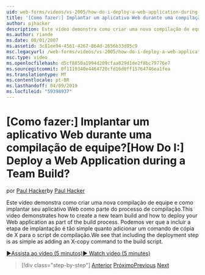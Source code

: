 ```yaml
---
uid: web-forms/videos/vs-2005/how-do-i-deploy-a-web-application-during-a-team-build
title: '[Como fazer:] Implantar um aplicativo Web durante uma compilação de equipe? | Microsoft Docs'
author: pjhacker
description: Este vídeo demonstra como criar uma nova compilação de equipe e como implantar seu aplicativo Web como parte do processo de compilação. Podemos ver que, incluindo a implantação...
ms.author: riande
ms.date: 08/01/2007
ms.assetid: 3c81ee94-4561-4267-864d-2656b33d95c9
msc.legacyurl: /web-forms/videos/vs-2005/how-do-i-deploy-a-web-application-during-a-team-build
msc.type: video
ms.openlocfilehash: d5cf8850a1994d209cfaa829d1de2f8bc79776e7
ms.sourcegitcommit: 0f1119340e4464720cfd16d0ff15764746ea1fea
ms.translationtype: MT
ms.contentlocale: pt-BR
ms.lasthandoff: 04/09/2019
ms.locfileid: "59398937"
---
```

# <a name="how-do-i-deploy-a-web-application-during-a-team-build"></a><span data-ttu-id="05bfc-105">[Como fazer:] Implantar um aplicativo Web durante uma compilação de equipe?</span><span class="sxs-lookup"><span data-stu-id="05bfc-105">[How Do I:] Deploy a Web Application during a Team Build?</span></span>

<span data-ttu-id="05bfc-106">por [Paul Hacker](https://github.com/pjhacker)</span><span class="sxs-lookup"><span data-stu-id="05bfc-106">by [Paul Hacker](https://github.com/pjhacker)</span></span>

<span data-ttu-id="05bfc-107">Este vídeo demonstra como criar uma nova compilação de equipe e como implantar seu aplicativo Web como parte do processo de compilação.</span><span class="sxs-lookup"><span data-stu-id="05bfc-107">This video demonstrates how to create a new team build and how to deploy your Web application as part of the build process.</span></span> <span data-ttu-id="05bfc-108">Podemos ver que a incluir a etapa de implantação é tão simple quanto adicionar um comando de cópia de X para o script de compilação.</span><span class="sxs-lookup"><span data-stu-id="05bfc-108">We see that including the deployment step is as simple as adding an X-copy command to the build script.</span></span>

[<span data-ttu-id="05bfc-109">&#9654;Assista ao vídeo (5 minutos)</span><span class="sxs-lookup"><span data-stu-id="05bfc-109">&#9654; Watch video (5 minutes)</span></span>](https://channel9.msdn.com/Blogs/ASP-NET-Site-Videos/how-do-i-deploy-a-web-application-during-a-team-build)

> [!div class="step-by-step"]
> <span data-ttu-id="05bfc-110">[Anterior](how-do-i-automate-testing-using-team-build.md)
> [Próximo](how-do-i-run-unit-tests-against-a-deployed-database.md)</span><span class="sxs-lookup"><span data-stu-id="05bfc-110">[Previous](how-do-i-automate-testing-using-team-build.md)
[Next](how-do-i-run-unit-tests-against-a-deployed-database.md)</span></span>

